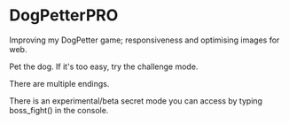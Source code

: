 # DogPetterPRO
Improving my DogPetter game; responsiveness and optimising images for web.

Pet the dog. If it's too easy, try the challenge mode.

There are multiple endings.

There is an experimental/beta secret mode you can access by typing boss_fight() in the console.
